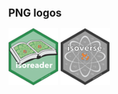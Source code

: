 
## PNG logos

<a href="isoreader.png"><img src="isoreader.png" width="100"></a>
<a href="isoverse.png"><img src="isoverse.png" width="100"></a>
